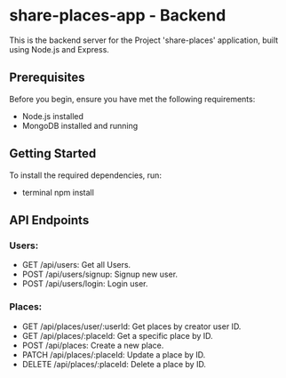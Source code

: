# share-places-app - Backend

This is the backend server for the Project 'share-places' application, built using Node.js and Express.

## Prerequisites

Before you begin, ensure you have met the following requirements:

- Node.js installed
- MongoDB installed and running

## Getting Started

To install the required dependencies, run:

- terminal
  npm install

## API Endpoints

### Users:

- GET /api/users: Get all Users.
- POST /api/users/signup: Signup new user.
- POST /api/users/login: Login user.

### Places:

- GET /api/places/user/:userId: Get places by creator user ID.
- GET /api/places/:placeId: Get a specific place by ID.
- POST /api/places: Create a new place.
- PATCH /api/places/:placeId: Update a place by ID.
- DELETE /api/places/:placeId: Delete a place by ID.
